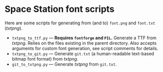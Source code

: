 # Space Station font scripts
Here are some scripts for generating from (and to) `font.png` and `font.txt` (*txtpng*).
* `txtpng_to_ttf.py` — **Requires `fontforge` and `PIL`.** Generate a TTF from *txtpng*. Relies on the files existing in the parent directory. Also accepts arguments for custom font generation, see script comments for details.
* `txtpng_to_git.py` — Generate `git.txt` (a human-readable text-based bitmap font format) from *txtpng*.
* `git_to_txtpng.py` — Generate *txtpng* from `git.txt`.